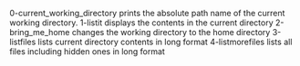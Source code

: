 0-current_working_directory prints the absolute path name of the current working directory.
1-listit displays the contents in the current directory
2-bring_me_home changes the working directory to the home directory
3-listfiles lists current directory contents in long format
4-listmorefiles lists all files including hidden ones in long format

